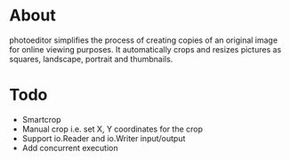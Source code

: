 # About

photoeditor simplifies the process of creating copies of an original image for
online viewing purposes. It automatically crops and resizes pictures as squares, landscape,
portrait and thumbnails.

# Todo
- Smartcrop
- Manual crop i.e. set X, Y coordinates for the crop
- Support io.Reader and io.Writer input/output
- Add concurrent execution